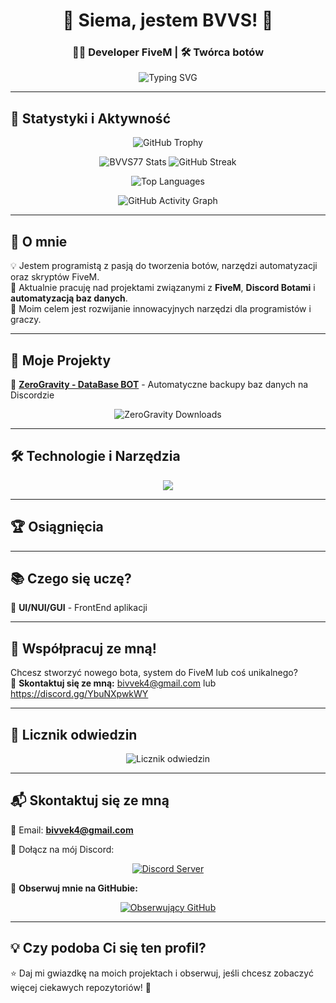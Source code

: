 <h1 align="center">👋 Siema, jestem BVVS! 🚀</h1>
<h3 align="center">👨‍💻 Developer FiveM | 🛠️ Twórca botów</h3>

<p align="center">
  <img src="https://readme-typing-svg.herokuapp.com?font=Fira+Code&size=22&pause=1000&color=F7F7F7&width=500&lines=💡+Tworzę+boty+i+automatyzacje;🔥+Obserwuj+i+daj+⭐+jeśli+podoba+Ci+się+moje+repozytoria!" alt="Typing SVG">
</p>

---

## 🌟 **Statystyki i Aktywność**
<p align="center">
  <img src="https://github-profile-trophy.vercel.app/?username=BVVS77&theme=radical&no-frame=true&margin-w=5&column=7" alt="GitHub Trophy"/>
</p>

<p align="center">
  <img src="https://github-readme-stats.vercel.app/api?username=BVVS77&show_icons=true&theme=radical" alt="BVVS77 Stats"/>
  <img src="https://github-readme-streak-stats.herokuapp.com/?user=BVVS77&theme=radical" alt="GitHub Streak"/>
</p>

<p align="center">
  <img src="https://github-readme-stats.vercel.app/api/top-langs/?username=BVVS77&layout=compact&theme=radical" alt="Top Languages"/>
</p>

<p align="center">
  <img src="https://github-readme-activity-graph.vercel.app/graph?username=BVVS77&bg_color=1a1b27&color=f8d847&line=fa8b02&point=f8d847&area=true&hide_border=true" alt="GitHub Activity Graph"/>
</p>

---

## 🚀 **O mnie**
💡 Jestem programistą z pasją do tworzenia botów, narzędzi automatyzacji oraz skryptów FiveM.  
📌 Aktualnie pracuję nad projektami związanymi z **FiveM**, **Discord Botami** i **automatyzacją baz danych**.  
🎯 Moim celem jest rozwijanie innowacyjnych narzędzi dla programistów i graczy.  

---

## 📂 **Moje Projekty**
🔹 **[ZeroGravity - DataBase BOT](https://github.com/BVVS77/zerogravity-databot)** - Automatyczne backupy baz danych na Discordzie  

<p align="center">
  <img src="https://img.shields.io/github/downloads/BVVS77/zerogravity-databot/total?style=for-the-badge" alt="ZeroGravity Downloads"/>
</p>

---

## 🛠 **Technologie i Narzędzia**
<p align="center">
  <img src="https://skillicons.dev/icons?i=python,cpp,html,css,js,mysql,discord,github,linux,docker,git" />
</p>

---

## 🏆 **Osiągnięcia**

---

## 📚 **Czego się uczę?**
🔹 **UI/NUI/GUI** - FrontEnd aplikacji 

---

## 🤝 **Współpracuj ze mną!**
Chcesz stworzyć nowego bota, system do FiveM lub coś unikalnego?  
📩 **Skontaktuj się ze mną:** bivvek4@gmail.com  lub https://discord.gg/YbuNXpwkWY

---

## 👀 **Licznik odwiedzin**
<p align="center">
  <img src="https://count.getloli.com/get/@BVVS77?theme=rule34" alt="Licznik odwiedzin">
</p>

---

## 📬 **Skontaktuj się ze mną**
📧 Email: **bivvek4@gmail.com**  

📢 Dołącz na mój Discord:  
<p align="center">
  <a href="https://discord.gg/YbuNXpwkWY">
    <img src="https://invidget.switchblade.xyz/YbuNXpwkWY" alt="Discord Server">
  </a>
</p>

📌 **Obserwuj mnie na GitHubie:**  
<p align="center">
  <a href="https://github.com/BVVS77?tab=followers">
    <img src="https://img.shields.io/badge/dynamic/json?color=blueviolet&label=Obserwujący&query=followers&url=https%3A%2F%2Fapi.github.com%2Fusers%2FBVVS77&style=for-the-badge" alt="Obserwujący GitHub"/>
  </a>
</p>




---

## 💡 **Czy podoba Ci się ten profil?**
⭐ Daj mi gwiazdkę na moich projektach i obserwuj, jeśli chcesz zobaczyć więcej ciekawych repozytoriów! 🚀  
